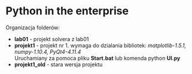 # Python in the enterprise

Organizacja folderów:  
+ **lab01** - projekt solvera z lab01
+ **projekt1** - projekt nr 1. wymaga do dzialania bibliotek: *matplotlib-1.5.1, numpy-1.10.4, PyQt4-4.11.4*  
Uruchamiany za pomoca pliku **Start.bat** lub komenda python **UI.py**
+ **projekt1_old** - stara wersja projektu
